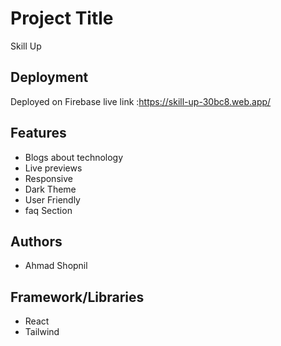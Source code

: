 
# Project Title

Skill Up

## Deployment

Deployed on Firebase
live link :https://skill-up-30bc8.web.app/


## Features

- Blogs about technology
- Live previews
- Responsive
- Dark Theme
- User Friendly
- faq Section


## Authors

- Ahmad Shopnil


## Framework/Libraries

- React 
- Tailwind
